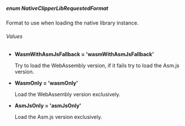 ##### enum NativeClipperLibRequestedFormat

Format to use when loading the native library instance.

###### Values
* **WasmWithAsmJsFallback = 'wasmWithAsmJsFallback'**

    Try to load the WebAssembly version, if it fails try to load the Asm.js version.

* **WasmOnly = 'wasmOnly'**

    Load the WebAssembly version exclusively.

* **AsmJsOnly = 'asmJsOnly'**

    Load the Asm.js version exclusively.
